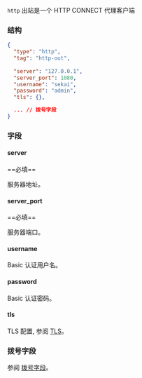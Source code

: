 `http` 出站是一个 HTTP CONNECT 代理客户端

### 结构

```json
{
  "type": "http",
  "tag": "http-out",
  
  "server": "127.0.0.1",
  "server_port": 1080,
  "username": "sekai",
  "password": "admin",
  "tls": {},

  ... // 拨号字段
}
```

### 字段

#### server

==必填==

服务器地址。

#### server_port

==必填==

服务器端口。

#### username

Basic 认证用户名。

#### password

Basic 认证密码。

#### tls

TLS 配置, 参阅 [TLS](/zh/configuration/shared/tls/#outbound)。

### 拨号字段

参阅 [拨号字段](/zh/configuration/shared/dial/)。

